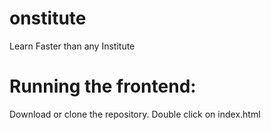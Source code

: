 # onstitute
Learn Faster than any Institute

# Running the frontend:
Download or clone the repository.
Double click on index.html
